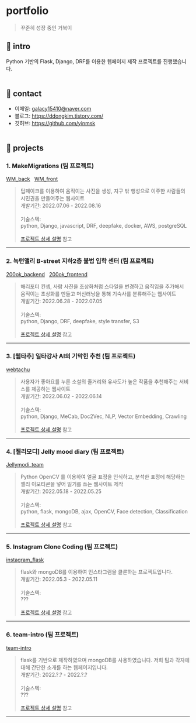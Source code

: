# portfolio
> 꾸준히 성장 중인 거북이
  

## 🥕 intro
Python 기반의 Flask, Django, DRF를 이용한 웹페이지 제작 프로젝트를 진행했습니다.
<br><br/>

## 🥕 contact
* 이메일: galacy15410@naver.com
* 블로그: https://ddongkim.tistory.com/
* 깃허브: https://github.com/yinmsk
<br><br/>

## 🥕 projects
### 1. MakeMigrations (팀 프로젝트)
[WM_back](https://github.com/cmjcum/WM_back) &nbsp; [WM_front](https://github.com/cmjcum/WM_front)
> 딥페이크를 이용하여 움직이는 사진을 생성, 지구 밖 행성으로 이주한 사람들의 시민권을 만들어주는 웹사이트<br>
개발기간: 2022.07.06 - 2022.08.16
<br><br/>
기술스텍:<br>
python, Django, javascript, DRF, deepfake, docker, AWS, postgreSQL
<br><br/>
[프로젝트 상세 설명](https://github.com/yinmsk/WM_back) 참고
***

### 2. 녹턴앨리 B-street 지하2층 불법 입학 센터 (팀 프로젝트)
[200ok_backend](https://github.com/cmjcum/200ok_backend) &nbsp; [200ok_frontend](https://github.com/cmjcum/200ok_frontend)
> 해리포터 컨셉, 사람 사진을 초상화처럼 스타일을 변경하고 움직임을 추가해서 움직이는 초상화를 만들고 머신러닝을 통해 기숙사를 분류해주는 웹사이트<br>
개발기간: 2022.06.28 - 2022.07.05
<br><br/>
기술스텍:<br>
python, Django, DRF, deepfake, style transfer, S3
<br><br/>
[프로젝트 상세 설명](https://github.com/yinmsk/200ok_backend) 참고
***

### 3. [웹타추] 일타강사 AI의 기막힌 추천 (팀 프로젝트)
[webtachu](https://github.com/cmjcum/webtachu)
> 사용자가 좋아요를 누른 소설의 줄거리와 유사도가 높은 작품을 추천해주는 서비스를 제공하는 웹사이트<br>
개발기간: 2022.06.02 - 2022.06.14
<br><br/>
기술스텍:<br>
python, Django, MeCab, Doc2Vec, NLP, Vector Embedding, Crawling
<br><br/>
[프로젝트 상세 설명](https://github.com/yinmsk/webtachu) 참고
***

### 4. [젤리모디] Jelly mood diary (팀 프로젝트)
[Jellymodi_team](https://github.com/cmjcum/Jellymodi_team)
> Python OpenCV 를 이용하여 얼굴 표정을 인식하고, 분석한 표정에 해당하는 젤리 이모티콘을 넣어 일기를 쓰는 웹사이트 제작<br>
개발기간: 2022.05.18 - 2022.05.25
<br><br/>
기술스텍:<br>
python, flask, mongoDB, ajax, OpenCV, Face detection, Classification
<br><br/>
[프로젝트 상세 설명](https://github.com/yinmsk/Jellymodi_team) 참고
***



### 5. Instagram Clone Coding (팀 프로젝트)
[instagram_flask](https://github.com/cmjcum/instagram_flask)
> flask와 mongoDB를 이용하여 인스타그램을 클론하는 프로젝트입니다.<br>
개발기간: 2022.05.3 - 2022.05.11
<br><br/>
기술스텍:<br>
???
<br><br/>
[프로젝트 상세 설명](https://github.com/yinmsk/instagram_flask) 참고
***

### 6. team-intro (팀 프로젝트)
[team-intro](https://github.com/cmjcum/team-intro)
> flask를 기반으로 제작하였으며 mongoDB를 사용하였습니다. 저희 팀과 각자에 대해 간단한 소개를 하는 웹페이지입니다.<br>
개발기간: 2022.?.? - 2022.?.?
<br><br/>
기술스텍:<br>
???
<br><br/>
[프로젝트 상세 설명](https://github.com/yinmsk/team-intro) 참고
***
